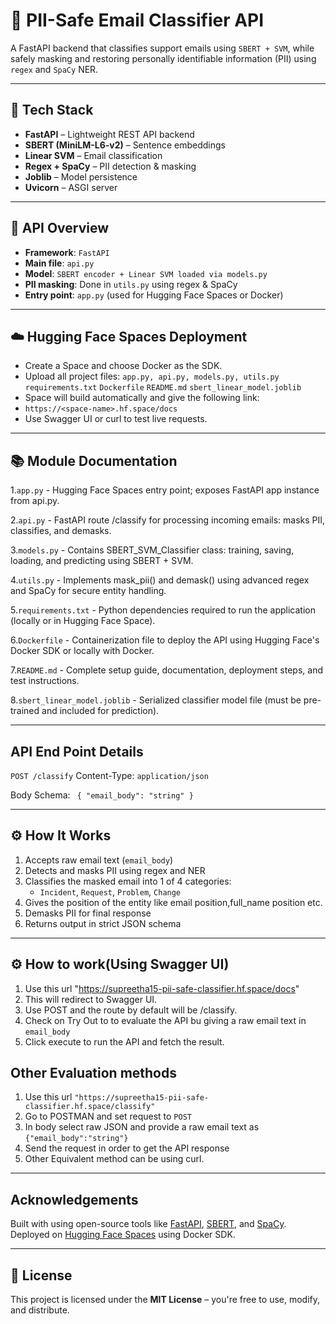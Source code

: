 # 🧠 PII-Safe Email Classifier API

A FastAPI backend that classifies support emails using `SBERT + SVM`, while safely masking and restoring personally identifiable information (PII) using `regex` and `SpaCy` NER.

---

## 🔧 Tech Stack

- **FastAPI** – Lightweight REST API backend
- **SBERT (MiniLM-L6-v2)** – Sentence embeddings
- **Linear SVM** – Email classification
- **Regex + SpaCy** – PII detection & masking
- **Joblib** – Model persistence
- **Uvicorn** – ASGI server

---

## 🔌 API Overview
- **Framework**: `FastAPI`
- **Main file**: `api.py`
- **Model**: `SBERT encoder + Linear SVM loaded via models.py`
- **PII masking**: Done in `utils.py` using regex & SpaCy
- **Entry point**: `app.py` (used for Hugging Face Spaces or Docker)

---
## ☁️ Hugging Face Spaces Deployment
- Create a Space and choose Docker as the SDK.
- Upload all project files:
   `app.py, api.py, models.py, utils.py`
   `requirements.txt`
   `Dockerfile`
   `README.md`
   `sbert_linear_model.joblib`
- Space will build automatically and give the following link:
- `https://<space-name>.hf.space/docs`
- Use Swagger UI or curl to test live requests.

---
## 📚 Module Documentation
   1.`app.py` - Hugging Face Spaces entry point; exposes FastAPI app instance from api.py.
   
   2.`api.py` -  FastAPI route /classify for processing incoming emails: masks PII, classifies, and demasks.
   
   3.`models.py` - Contains SBERT_SVM_Classifier class: training, saving, loading, and predicting using SBERT + SVM.
   
   4.`utils.py` - Implements mask_pii() and demask() using advanced regex and SpaCy for secure entity handling.
   
   5.`requirements.txt` - Python dependencies required to run the application (locally or in Hugging Face Space).
   
   6.`Dockerfile` - Containerization file to deploy the API using Hugging Face's Docker SDK or locally with Docker.
   
   7.`README.md` - Complete setup guide, documentation, deployment steps, and test instructions.
   
   8.`sbert_linear_model.joblib` - Serialized classifier model file (must be pre-trained and included for prediction).

---
## API End Point Details 
`POST /classify`
Content-Type: `application/json`

Body Schema:
`
{
  "email_body": "string"
}`

---

## ⚙️ How It Works

1. Accepts raw email text (`email_body`)
2. Detects and masks PII using regex and NER
3. Classifies the masked email into 1 of 4 categories:
   - `Incident`, `Request`, `Problem`, `Change`
4. Gives the position of the entity like email position,full_name position etc.
5. Demasks PII for final response
6. Returns output in strict JSON schema

---

## ⚙️ How to work(Using Swagger UI)
1. Use this url "https://supreetha15-pii-safe-classifier.hf.space/docs"
2. This will redirect to Swagger UI.
3. Use POST and the route by default will be /classify.
4. Check on Try Out to to evaluate the API bu giving a raw email text in `email_body`
5. Click execute to run the API and fetch the result.

## Other Evaluation methods
1. Use this url `"https://supreetha15-pii-safe-classifier.hf.space/classify"`
2. Go to POSTMAN and set request to `POST`
3. In body select raw JSON and provide a raw email text as `{"email_body":"string"}`
4. Send the request in order to get the API response
5. Other Equivalent method can be using curl.



---

## Acknowledgements

Built with using open-source tools like [FastAPI](https://fastapi.tiangolo.com/), [SBERT](https://www.sbert.net/), and [SpaCy](https://spacy.io/).  
Deployed on [Hugging Face Spaces](https://huggingface.co/spaces) using Docker SDK.

---

## 📜 License

This project is licensed under the **MIT License** – you're free to use, modify, and distribute.

